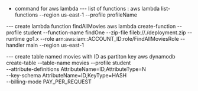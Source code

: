 * command for aws lambda
--- list of functions : 
aws lambda list-functions --region us-east-1 --profile profileName

--- create lambda function findAllMovies
aws lambda create-function --profile student --function-name findOne --zip-file fileb://./deployment.zip --runtime go1.x --role arn:aws:iam::ACCOUNT_ID:role/FindAllMoviesRole --handler main --region us-east-1

--- create table named movies with ID as partiton key
aws dynamodb create-table --table-name movies  --profile student \
--attribute-definitions AttributeName=ID,AttributeType=N \
--key-schema AttributeName=ID,KeyType=HASH \
--billing-mode PAY_PER_REQUEST

